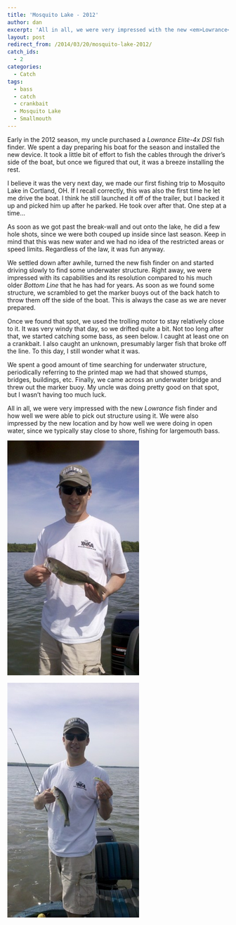 ```yaml
---
title: 'Mosquito Lake - 2012'
author: dan
excerpt: 'All in all, we were very impressed with the new <em>Lowrance</em> fish finder and how well we were able to pick out structure using it. We were also impressed by the new location and by how well we were doing in open water, since we typically stay close to shore, fishing for largemouth bass.'
layout: post
redirect_from: /2014/03/20/mosquito-lake-2012/
catch_ids:
  - 2
categories:
  - Catch
tags:
  - bass
  - catch
  - crankbait
  - Mosquito Lake
  - Smallmouth
---
```

Early in the 2012 season, my uncle purchased a _Lowrance Elite-4x DSI_ fish finder. We spent a day preparing his boat for the season and installed the new device. It took a little bit of effort to fish the cables through the driver&#8217;s side of the boat, but once we figured that out, it was a breeze installing the rest.

I believe it was the very next day, we made our first fishing trip to Mosquito Lake in Cortland, OH. If I recall correctly, this was also the first time he let me drive the boat. I think he still launched it off of the trailer, but I backed it up and picked him up after he parked. He took over after that. One step at a time&#8230;

As soon as we got past the break-wall and out onto the lake, he did a few hole shots, since we were both couped up inside since last season. Keep in mind that this was new water and we had no idea of the restricted areas or speed limits. Regardless of the law, it was fun anyway.

We settled down after awhile, turned the new fish finder on and started driving slowly to find some underwater structure. Right away, we were impressed with its capabilities and its resolution compared to his much older _Bottom Line_ that he has had for years. As soon as we found some structure, we scrambled to get the marker buoys out of the back hatch to throw them off the side of the boat. This is always the case as we are never prepared. 

Once we found that spot, we used the trolling motor to stay relatively close to it. It was very windy that day, so we drifted quite a bit. Not too long after that, we started catching some bass, as seen below. I caught at least one on a crankbait. I also caught an unknown, presumably larger fish that broke off the line. To this day, I still wonder what it was.

We spent a good amount of time searching for underwater structure, periodically referring to the printed map we had that showed stumps, bridges, buildings, etc. Finally, we came across an underwater bridge and threw out the marker buoy. My uncle was doing pretty good on that spot, but I wasn&#8217;t having too much luck.

All in all, we were very impressed with the new _Lowrance_ fish finder and how well we were able to pick out structure using it. We were also impressed by the new location and by how well we were doing in open water, since we typically stay close to shore, fishing for largemouth bass.

<div id='gallery-9' class='gallery galleryid-245 gallery-columns-2 gallery-size-responsive-300'>
  <dl class='gallery-item'>
    <dt class='gallery-icon portrait'>
      <img width="300" height="534" src="/images/Mosquito-Lake-bass-300x534.jpg" class="attachment-responsive-300" alt="Mosquito Lake bass" />
    </dt>
  </dl>
  
  <dl class='gallery-item'>
    <dt class='gallery-icon portrait'>
      <img width="300" height="534" src="/images/Mosquito-Lake-bass-on-a-crankbait-300x534.jpg" class="attachment-responsive-300" alt="Another Mosquito Lake bass on a crankbait" />
    </dt>
  </dl>
  
  <br style="clear: both" />
</div>
